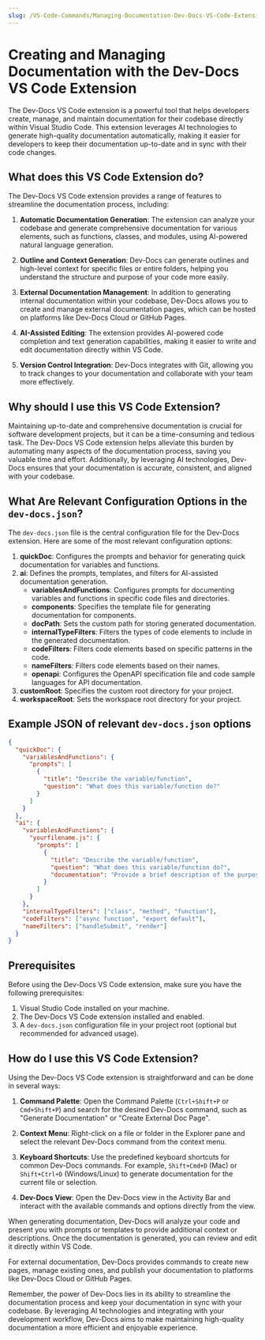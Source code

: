 ```yaml
---
slug: /VS-Code-Commands/Managing-Documentation-Dev-Docs-VS-Code-Extension
---
```


# Creating and Managing Documentation with the Dev-Docs VS Code Extension

The Dev-Docs VS Code extension is a powerful tool that helps developers create, manage, and maintain documentation for their codebase directly within Visual Studio Code. This extension leverages AI technologies to generate high-quality documentation automatically, making it easier for developers to keep their documentation up-to-date and in sync with their code changes.

## What does this VS Code Extension do?

The Dev-Docs VS Code extension provides a range of features to streamline the documentation process, including:

1. **Automatic Documentation Generation**: The extension can analyze your codebase and generate comprehensive documentation for various elements, such as functions, classes, and modules, using AI-powered natural language generation.

2. **Outline and Context Generation**: Dev-Docs can generate outlines and high-level context for specific files or entire folders, helping you understand the structure and purpose of your code more easily.

3. **External Documentation Management**: In addition to generating internal documentation within your codebase, Dev-Docs allows you to create and manage external documentation pages, which can be hosted on platforms like Dev-Docs Cloud or GitHub Pages.

4. **AI-Assisted Editing**: The extension provides AI-powered code completion and text generation capabilities, making it easier to write and edit documentation directly within VS Code.

5. **Version Control Integration**: Dev-Docs integrates with Git, allowing you to track changes to your documentation and collaborate with your team more effectively.

## Why should I use this VS Code Extension?

Maintaining up-to-date and comprehensive documentation is crucial for software development projects, but it can be a time-consuming and tedious task. The Dev-Docs VS Code extension helps alleviate this burden by automating many aspects of the documentation process, saving you valuable time and effort. Additionally, by leveraging AI technologies, Dev-Docs ensures that your documentation is accurate, consistent, and aligned with your codebase.

## What Are Relevant Configuration Options in the `dev-docs.json`?

The `dev-docs.json` file is the central configuration file for the Dev-Docs extension. Here are some of the most relevant configuration options:

1. **quickDoc**: Configures the prompts and behavior for generating quick documentation for variables and functions.
2. **ai**: Defines the prompts, templates, and filters for AI-assisted documentation generation.
   - **variablesAndFunctions**: Configures prompts for documenting variables and functions in specific code files and directories.
   - **components**: Specifies the template file for generating documentation for components.
   - **docPath**: Sets the custom path for storing generated documentation.
   - **internalTypeFilters**: Filters the types of code elements to include in the generated documentation.
   - **codeFilters**: Filters code elements based on specific patterns in the code.
   - **nameFilters**: Filters code elements based on their names.
   - **openapi**: Configures the OpenAPI specification file and code sample languages for API documentation.
3. **customRoot**: Specifies the custom root directory for your project.
4. **workspaceRoot**: Sets the workspace root directory for your project.

## Example JSON of relevant `dev-docs.json` options

```json
{
  "quickDoc": {
    "variablesAndFunctions": {
      "prompts": [
        {
          "title": "Describe the variable/function",
          "question": "What does this variable/function do?"
        }
      ]
    }
  },
  "ai": {
    "variablesAndFunctions": {
      "yourfilename.js": {
        "prompts": [
          {
            "title": "Describe the variable/function",
            "question": "What does this variable/function do?",
            "documentation": "Provide a brief description of the purpose and functionality of the variable or function."
          }
        ]
      }
    },
    "internalTypeFilters": ["class", "method", "function"],
    "codeFilters": ["async function", "export default"],
    "nameFilters": ["handleSubmit", "render"]
  }
}
```

## Prerequisites

Before using the Dev-Docs VS Code extension, make sure you have the following prerequisites:

1. Visual Studio Code installed on your machine.
2. The Dev-Docs VS Code extension installed and enabled.
3. A `dev-docs.json` configuration file in your project root (optional but recommended for advanced usage).

## How do I use this VS Code Extension?

Using the Dev-Docs VS Code extension is straightforward and can be done in several ways:

1. **Command Palette**: Open the Command Palette (`Ctrl+Shift+P` or `Cmd+Shift+P`) and search for the desired Dev-Docs command, such as "Generate Documentation" or "Create External Doc Page".

2. **Context Menu**: Right-click on a file or folder in the Explorer pane and select the relevant Dev-Docs command from the context menu.

3. **Keyboard Shortcuts**: Use the predefined keyboard shortcuts for common Dev-Docs commands. For example, `Shift+Cmd+D` (Mac) or `Shift+Ctrl+D` (Windows/Linux) to generate documentation for the current file or selection.

4. **Dev-Docs View**: Open the Dev-Docs view in the Activity Bar and interact with the available commands and options directly from the view.

When generating documentation, Dev-Docs will analyze your code and present you with prompts or templates to provide additional context or descriptions. Once the documentation is generated, you can review and edit it directly within VS Code.

For external documentation, Dev-Docs provides commands to create new pages, manage existing ones, and publish your documentation to platforms like Dev-Docs Cloud or GitHub Pages.

Remember, the power of Dev-Docs lies in its ability to streamline the documentation process and keep your documentation in sync with your codebase. By leveraging AI technologies and integrating with your development workflow, Dev-Docs aims to make maintaining high-quality documentation a more efficient and enjoyable experience.
